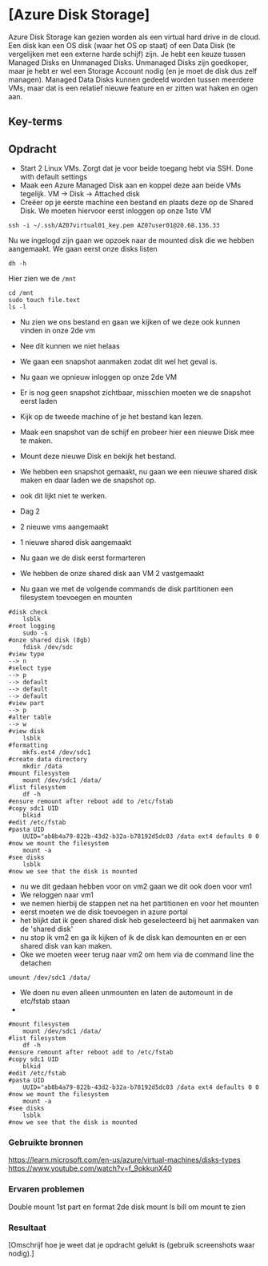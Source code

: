 # [Azure Disk Storage]
Azure Disk Storage kan gezien worden als een virtual hard drive in de cloud. Een disk kan een OS disk (waar het OS op staat) of een Data Disk (te vergelijken met een externe harde schijf) zijn. Je hebt een keuze tussen Managed Disks en Unmanaged Disks. Unmanaged Disks zijn goedkoper, maar je hebt er wel een Storage Account nodig (en je moet de disk dus zelf managen). Managed Data Disks kunnen gedeeld worden tussen meerdere VMs, maar dat is een relatief nieuwe feature en er zitten wat haken en ogen aan.

## Key-terms


## Opdracht
- Start 2 Linux VMs. Zorgt dat je voor beide toegang hebt via SSH.
Done with default settings
- Maak een Azure Managed Disk aan en koppel deze aan beide VMs tegelijk.
VM -> Disk -> Attached disk
- Creëer op je eerste machine een bestand en plaats deze op de Shared Disk.
We moeten hiervoor eerst inloggen op onze 1ste VM
~~~
ssh -i ~/.ssh/AZ07virtual01_key.pem AZ07user01@20.68.136.33
~~~
Nu we ingelogd zijn gaan we opzoek naar de mounted disk die we hebben aangemaakt.
We gaan eerst onze disks listen 
~~~
dh -h
~~~
Hier zien we de `/mnt`
~~~
cd /mnt
sudo touch file.text
ls -l
~~~
- Nu zien we ons bestand en gaan we kijken of we deze ook kunnen vinden in onze 2de vm
- Nee dit kunnen we niet helaas
- We gaan een snapshot aanmaken zodat dit wel het geval is.
- Nu gaan we opnieuw inloggen op onze 2de VM

- Er is nog geen snapshot zichtbaar, misschien moeten we de snapshot eerst laden

- Kijk op de tweede machine of je het bestand kan lezen.
- Maak een snapshot van de schijf en probeer hier een nieuwe Disk mee te maken.
- Mount deze nieuwe Disk en bekijk het bestand.
- We hebben een snapshot gemaakt, nu gaan we een nieuwe shared disk maken en daar laden we de snapshot op.
- ook dit lijkt niet te werken.

- Dag 2 
- 2 nieuwe vms aangemaakt
- 1 nieuwe shared disk aangemaakt
- Nu gaan we de disk eerst formarteren
- We hebben de onze shared disk aan VM 2 vastgemaakt 
- Nu gaan we met de volgende commands de disk partitionen een filesystem toevoegen en mounten
~~~
#disk check
    lsblk
#root logging
    sudo -s
#onze shared disk (8gb)
    fdisk /dev/sdc
#view type
--> n
#select type
--> p
--> default
--> default
--> default
#view part
--> p
#alter table
--> w
#view disk
    lsblk
#formatting
    mkfs.ext4 /dev/sdc1
#create data directory
    mkdir /data
#mount filesystem
    mount /dev/sdc1 /data/
#list filesystem
    df -h
#ensure remount after reboot add to /etc/fstab
#copy sdc1 UID
    blkid
#edit /etc/fstab
#pasta UID
    UUID="ab8b4a79-822b-43d2-b32a-b78192d5dc03 /data ext4 defaults 0 0
#now we mount the filesystem
    mount -a
#see disks
    lsblk
#now we see that the disk is mounted
~~~

- nu we dit gedaan hebben voor on vm2 gaan we dit ook doen voor vm1
- We reloggen naar vm1
- we nemen hierbij de stappen net na het partitionen en voor het mounten
- eerst moeten we de disk toevoegen in azure portal
- het blijkt dat ik geen shared disk heb geselecteerd bij het aanmaken van de 'shared disk'
- nu stop ik vm2 en ga ik kijken of ik de disk kan demounten en er een shared disk van kan maken.
- Oke we moeten weer terug naar vm2 om hem via de command line the detachen
~~~
umount /dev/sdc1 /data/
~~~
- We doen nu even alleen unmounten en laten de automount in de etc/fstab staan 
- 
~~~
#mount filesystem
    mount /dev/sdc1 /data/
#list filesystem
    df -h
#ensure remount after reboot add to /etc/fstab
#copy sdc1 UID
    blkid
#edit /etc/fstab
#pasta UID
    UUID="ab8b4a79-822b-43d2-b32a-b78192d5dc03 /data ext4 defaults 0 0
#now we mount the filesystem
    mount -a
#see disks
    lsblk
#now we see that the disk is mounted
~~~

### Gebruikte bronnen
https://learn.microsoft.com/en-us/azure/virtual-machines/disks-types
https://www.youtube.com/watch?v=f_9okkunX40

### Ervaren problemen
Double mount 
1st part en format
2de disk mount
ls bill om mount te zien

### Resultaat
[Omschrijf hoe je weet dat je opdracht gelukt is (gebruik screenshots waar nodig).]
